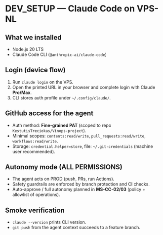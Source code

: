 # DEV_SETUP — Claude Code on VPS-NL

## What we installed
- Node.js 20 LTS
- Claude Code CLI (`@anthropic-ai/claude-code`)

## Login (device flow)
1. Run `claude login` on the VPS.
2. Open the printed URL in your browser and complete login with Claude **Pro/Max**.
3. CLI stores auth profile under `~/.config/claude/`.

## GitHub access for the agent
- Auth method: **Fine-grained PAT** (scoped to repo `KestutisTreciokas/Vinops-project`).
- Minimal scopes: `contents:read/write`, `pull_requests:read/write`, `workflows:read/write`.
- Storage: `credential.helper=store`, file: `~/.git-credentials` (machine user recommended).

## Autonomy mode (ALL PERMISSIONS)
- The agent acts on PROD (push, PRs, run Actions).
- Safety guardrails are enforced by branch protection and CI checks.
- Auto-approve / full autonomy planned in **MS-CC-02/03** (policy + allowlist of operations).

## Smoke verification
- `claude --version` prints CLI version.
- `git push` from the agent context succeeds to a feature branch.
